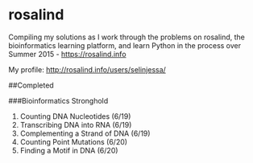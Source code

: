 # rosalind

Compiling my solutions as I work through the problems on rosalind, the bioinformatics learning platform, and learn Python in the process over Summer 2015 - https://rosalind.info

My profile: http://rosalind.info/users/selinjessa/

##Completed

###Bioinformatics Stronghold
1. Counting DNA Nucleotides (6/19)
2. Transcribing DNA into RNA (6/19)
3. Complementing a Strand of DNA (6/19)
4. Counting Point Mutations (6/20)
5. Finding a Motif in DNA (6/20)

